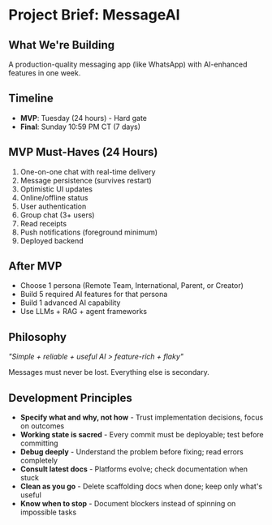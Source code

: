 # Project Brief: MessageAI

## What We're Building
A production-quality messaging app (like WhatsApp) with AI-enhanced features in one week.

## Timeline
- **MVP**: Tuesday (24 hours) - Hard gate
- **Final**: Sunday 10:59 PM CT (7 days)

## MVP Must-Haves (24 Hours)
1. One-on-one chat with real-time delivery
2. Message persistence (survives restart)
3. Optimistic UI updates
4. Online/offline status
5. User authentication
6. Group chat (3+ users)
7. Read receipts
8. Push notifications (foreground minimum)
9. Deployed backend

## After MVP
- Choose 1 persona (Remote Team, International, Parent, or Creator)
- Build 5 required AI features for that persona
- Build 1 advanced AI capability
- Use LLMs + RAG + agent frameworks

## Philosophy
*"Simple + reliable + useful AI > feature-rich + flaky"*

Messages must never be lost. Everything else is secondary.

## Development Principles
- **Specify what and why, not how** - Trust implementation decisions, focus on outcomes
- **Working state is sacred** - Every commit must be deployable; test before committing
- **Debug deeply** - Understand the problem before fixing; read errors completely
- **Consult latest docs** - Platforms evolve; check documentation when stuck
- **Clean as you go** - Delete scaffolding docs when done; keep only what's useful
- **Know when to stop** - Document blockers instead of spinning on impossible tasks
